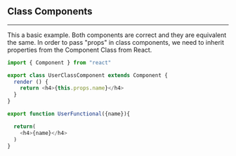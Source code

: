 ## Class Components
****

This a basic example. Both components are correct and they are equivalent the same. In order to pass "props" in class components, we need to inherit properties from the Component Class from React.

```javascript
import { Component } from "react"

export class UserClassComponent extends Component {
  render () {
    return <h4>{this.props.name}</h4>
  }
}

export function UserFunctional({name}){

  return(
    <h4>{name}</h4>
  )
}
```
